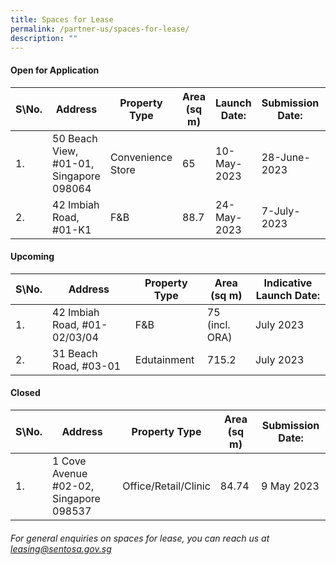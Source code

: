 ```yaml
---
title: Spaces for Lease
permalink: /partner-us/spaces-for-lease/
description: ""
---
```

#### **Open for Application**

| S\No. | Address | Property Type | Area (sq m) | Launch Date: | Submission Date: | Site Showround | Request for information |
| -------- | -------- | -------- | -------- | -------- | -------- | -------- | -------- |
| 1.  | 50 Beach View, #01-01, Singapore 098064 |  Convenience Store  | 65 | 10-May-2023 | 28-June-2023 | Upon request  | [Register interest here](https://form.gov.sg/64586a8d6c8dac00137baea2)   |
 | 2. |  42 Imbiah Road, #01-K1 | F&B | 88.7 | 24-May-2023 | 7-July-2023 | Upon request | [Register interest here](https://form.gov.sg/6466e2cbd8d5b300130fb587)

#### **Upcoming**

| S\No. | Address | Property Type | Area (sq m) | Indicative Launch Date:| 
| -------- | -------- | -------- | -------- | -------- |
| 1. | 42 Imbiah Road, #01-02/03/04 | F&B |75 (incl. ORA)| July 2023 | 
2. | 31 Beach Road, #03-01 | Edutainment |715.2| July 2023 | 


#### **Closed**

| S\No. | Address | Property Type | Area (sq m) | Submission Date:| 
| -------- | -------- | -------- | -------- | -------- |
|1. |1 Cove Avenue #02-02, Singapore 098537 | Office/Retail/Clinic |84.74| 9 May 2023 |


###### For general enquiries on spaces for lease, you can reach us at leasing@sentosa.gov.sg